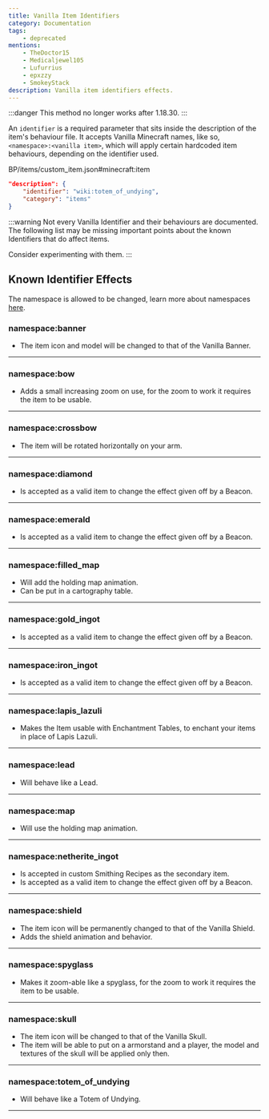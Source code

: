 ```yaml
---
title: Vanilla Item Identifiers
category: Documentation
tags:
    - deprecated
mentions:
    - TheDoctor15
    - Medicaljewel105
    - Lufurrius
    - epxzzy
    - SmokeyStack
description: Vanilla item identifiers effects.
---
```


:::danger
This method no longer works after 1.18.30.
:::

An `identifier` is a required parameter that sits inside the description of the item's behaviour file.
It accepts Vanilla Minecraft names, like so, `<namespace>:<vanilla item>`, which will apply certain hardcoded item behaviours, depending on the identifier used.

<CodeHeader>BP/items/custom_item.json#minecraft:item</CodeHeader>

```json
"description": {
    "identifier": "wiki:totem_of_undying",
    "category": "items"
}
```

:::warning
Not every Vanilla Identifier and their behaviours are documented. The following list may be missing important points about the known Identifiers that do affect items.

Consider experimenting with them.
:::

## Known Identifier Effects

The namespace is allowed to be changed, learn more about namespaces [here](/concepts/namespaces).

### namespace:banner

-   The item icon and model will be changed to that of the Vanilla Banner.

---

### namespace:bow

-   Adds a small increasing zoom on use, for the zoom to work it requires the item to be usable.

---

### namespace:crossbow

-   The item will be rotated horizontally on your arm.

---

### namespace:diamond

-   Is accepted as a valid item to change the effect given off by a Beacon.

---

### namespace:emerald

-   Is accepted as a valid item to change the effect given off by a Beacon.

---

### namespace:filled_map

-   Will add the holding map animation.
-   Can be put in a cartography table.

---

### namespace:gold_ingot

-   Is accepted as a valid item to change the effect given off by a Beacon.

---

### namespace:iron_ingot

-   Is accepted as a valid item to change the effect given off by a Beacon.

---

### namespace:lapis_lazuli

-   Makes the Item usable with Enchantment Tables, to enchant your items in place of Lapis Lazuli.

---

### namespace:lead

-   Will behave like a Lead.

---

### namespace:map

-   Will use the holding map animation.

---

### namespace:netherite_ingot

-   Is accepted in custom Smithing Recipes as the secondary item.
-   Is accepted as a valid item to change the effect given off by a Beacon.

---

### namespace:shield

-   The item icon will be permanently changed to that of the Vanilla Shield.
-   Adds the shield animation and behavior.

---

### namespace:spyglass

-   Makes it zoom-able like a spyglass, for the zoom to work it requires the item to be usable.

---

### namespace:skull

-   The item icon will be changed to that of the Vanilla Skull.
-   The item will be able to put on a armorstand and a player, the model and textures of the skull will be applied only then.

---

### namespace:totem_of_undying

-   Will behave like a Totem of Undying.

---
